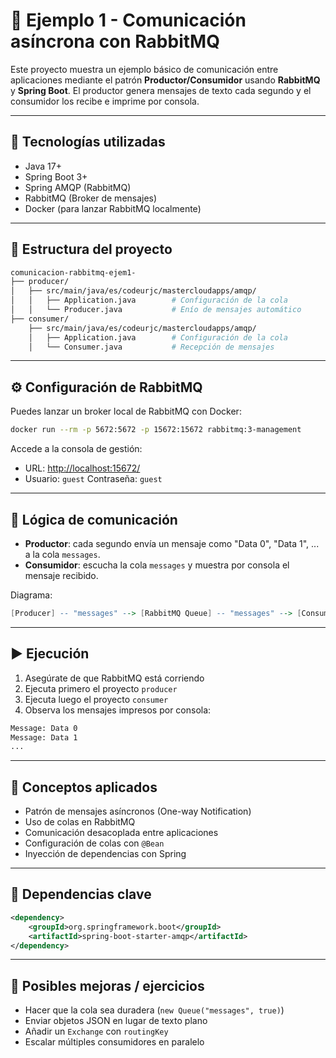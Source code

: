 # 📨 Ejemplo 1 - Comunicación asíncrona con RabbitMQ

Este proyecto muestra un ejemplo básico de comunicación entre aplicaciones mediante el patrón **Productor/Consumidor** usando **RabbitMQ** y **Spring Boot**. El productor genera mensajes de texto cada segundo y el consumidor los recibe e imprime por consola.

---

## 🚀 Tecnologías utilizadas

* Java 17+
* Spring Boot 3+
* Spring AMQP (RabbitMQ)
* RabbitMQ (Broker de mensajes)
* Docker (para lanzar RabbitMQ localmente)

---

## 📂 Estructura del proyecto

```bash
comunicacion-rabbitmq-ejem1-
├── producer/
│   ├── src/main/java/es/codeurjc/mastercloudapps/amqp/
│   │   ├── Application.java        # Configuración de la cola
│   │   └── Producer.java           # Enío de mensajes automático
├── consumer/
    ├── src/main/java/es/codeurjc/mastercloudapps/amqp/
    │   ├── Application.java        # Configuración de la cola
    │   └── Consumer.java           # Recepción de mensajes
```

---

## ⚙️ Configuración de RabbitMQ

Puedes lanzar un broker local de RabbitMQ con Docker:

```bash
docker run --rm -p 5672:5672 -p 15672:15672 rabbitmq:3-management
```

Accede a la consola de gestión:

* URL: [http://localhost:15672/](http://localhost:15672/)
* Usuario: `guest`  Contraseña: `guest`

---

## 🔁 Lógica de comunicación

* **Productor**: cada segundo envía un mensaje como "Data 0", "Data 1", ... a la cola `messages`.
* **Consumidor**: escucha la cola `messages` y muestra por consola el mensaje recibido.

Diagrama:

```mathematica
[Producer] -- "messages" --> [RabbitMQ Queue] -- "messages" --> [Consumer]
```

---

## ▶️ Ejecución

1. Asegúrate de que RabbitMQ está corriendo
2. Ejecuta primero el proyecto `producer`
3. Ejecuta luego el proyecto `consumer`
4. Observa los mensajes impresos por consola:

```bash
Message: Data 0
Message: Data 1
...
```

---

## 🧠 Conceptos aplicados

* Patrón de mensajes asíncronos (One-way Notification)
* Uso de colas en RabbitMQ
* Comunicación desacoplada entre aplicaciones
* Configuración de colas con `@Bean`
* Inyección de dependencias con Spring

---

## 📌 Dependencias clave

```xml
<dependency>
    <groupId>org.springframework.boot</groupId>
    <artifactId>spring-boot-starter-amqp</artifactId>
</dependency>
```

---

## 🧪 Posibles mejoras / ejercicios

* Hacer que la cola sea duradera (`new Queue("messages", true)`)
* Enviar objetos JSON en lugar de texto plano
* Añadir un `Exchange` con `routingKey`
* Escalar múltiples consumidores en paralelo

